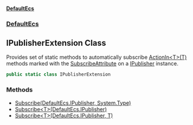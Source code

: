 #### [DefaultEcs](./index.md 'index')
### [DefaultEcs](./DefaultEcs.md 'DefaultEcs')
## IPublisherExtension Class
Provides set of static methods to automatically subscribe [ActionIn&lt;T&gt;(T)](./DefaultEcs-ActionIn-T-(T).md 'DefaultEcs.ActionIn&lt;T&gt;(T)') methods marked with the [SubscribeAttribute](./DefaultEcs-SubscribeAttribute.md 'DefaultEcs.SubscribeAttribute') on a [IPublisher](./DefaultEcs-IPublisher.md 'DefaultEcs.IPublisher') instance.  
```C#
public static class IPublisherExtension
```
### Methods
- [Subscribe(DefaultEcs.IPublisher, System.Type)](./DefaultEcs-IPublisherExtension-Subscribe(DefaultEcs-IPublisher_System-Type).md 'DefaultEcs.IPublisherExtension.Subscribe(DefaultEcs.IPublisher, System.Type)')
- [Subscribe&lt;T&gt;(DefaultEcs.IPublisher)](./DefaultEcs-IPublisherExtension-Subscribe-T-(DefaultEcs-IPublisher).md 'DefaultEcs.IPublisherExtension.Subscribe&lt;T&gt;(DefaultEcs.IPublisher)')
- [Subscribe&lt;T&gt;(DefaultEcs.IPublisher, T)](./DefaultEcs-IPublisherExtension-Subscribe-T-(DefaultEcs-IPublisher_T).md 'DefaultEcs.IPublisherExtension.Subscribe&lt;T&gt;(DefaultEcs.IPublisher, T)')
